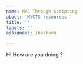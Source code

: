 ```yaml
---
name: MVC Through Scripting
about: 'MVCTS resources '
title: ''
labels: ''
assignees: jhashuva

---
```


HI How are you doing ?
